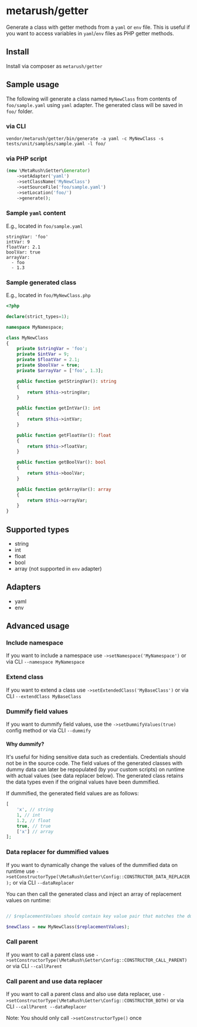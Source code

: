 # metarush/getter

Generate a class with getter methods from a `yaml` or `env` file.
This is useful if you want to access variables in `yaml`/`env` files as PHP getter methods.

## Install

Install via composer as `metarush/getter`

## Sample usage

The following will generate a class named `MyNewClass` from contents of `foo/sample.yaml` using `yaml` adapter.
The generated class will be saved in `foo/` folder.

### via CLI

`vendor/metarush/getter/bin/generate -a yaml -c MyNewClass -s tests/unit/samples/sample.yaml -l foo/`

### via PHP script

```php
(new \MetaRush\Getter\Generator)
    ->setAdapter('yaml')
    ->setClassName('MyNewClass')
    ->setSourceFile('foo/sample.yaml')
    ->setLocation('foo/')
    ->generate();
```

### Sample `yaml` content

E.g., located in `foo/sample.yaml`

    stringVar: 'foo'
    intVar: 9
    floatVar: 2.1
    boolVar: true
    arrayVar:
      - foo
      - 1.3

### Sample generated class

E.g., located in `foo/MyNewClass.php`

```php
<?php

declare(strict_types=1);

namespace MyNamespace;

class MyNewClass
{
    private $stringVar = 'foo';
    private $intVar = 9;
    private $floatVar = 2.1;
    private $boolVar = true;
    private $arrayVar = ['foo', 1.3];

    public function getStringVar(): string
    {
        return $this->stringVar;
    }

    public function getIntVar(): int
    {
        return $this->intVar;
    }

    public function getFloatVar(): float
    {
        return $this->floatVar;
    }

    public function getBoolVar(): bool
    {
        return $this->boolVar;
    }

    public function getArrayVar(): array
    {
        return $this->arrayVar;
    }
}
```

## Supported types

- string
- int
- float
- bool
- array (not supported in `env` adapter)

## Adapters

- yaml
- env

## Advanced usage

### Include namespace

If you want to include a namespace use `->setNamespace('MyNamespace')` or via CLI `--namespace MyNamespace`

### Extend class

If you want to extend a class use `->setExtendedClass('MyBaseClass')` or via CLI `--extendClass MyBaseClass`

### Dummify field values

If you want to dummify field values, use the `->setDummifyValues(true)` config method or via CLI `--dummify`

#### Why dummify?

It's useful for hiding sensitive data such as credentials.
Credentials should not be in the source code.
The field values of the generated classes with dummy data can later be repopulated (by your custom scripts) on runtime with actual values (see data replacer below).
The generated class retains the data types even if the original values have been dummified.

If dummified, the generated field values are as follows:

```php
[
    'x', // string
    1, // int
    1.2, // float
    true, // true
    ['x'] // array
];
```

### Data replacer for dummified values

If you want to dynamically change the values of the dummified data on runtime use  `->setConstructorType(\MetaRush\Getter\Config::CONSTRUCTOR_DATA_REPLACER);` or via CLI `--dataReplacer`

You can then call the generated class and inject an array of replacement values on runtime:

```php

// $replacementValues should contain key value pair that matches the dummified data

$newClass = new MyNewClass($replacementValues);
```

### Call parent

If you want to call a parent class use `->setConstructorType(\MetaRush\Getter\Config::CONSTRUCTOR_CALL_PARENT)` or via CLI `--callParent`

### Call parent and use data replacer

If you want to call a parent class and also use data replacer, use `->setConstructorType(\MetaRush\Getter\Config::CONSTRUCTOR_BOTH)` or via CLI `--callParent --dataReplacer`

Note: You should only call `->setConstructorType()` once